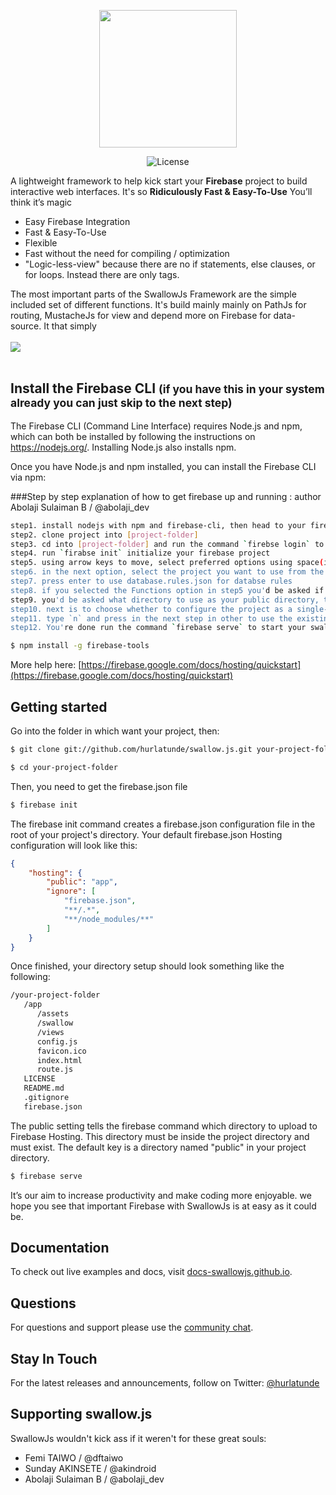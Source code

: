 
<p align="center">
<a href="https://docs-swallowjs.github.io/" target="_blank">
<img width="220"src="https://raw.githubusercontent.com/hurlatunde/swallow.js/master/app/swallow/utility/css/img/swallo_logo_footer.png">
</a>
</p>

<p align="center">
  <img src="https://img.shields.io/npm/l/vue.svg" alt="License">
</p>

A lightweight framework to help kick start your <b>Firebase</b> project to build interactive web interfaces. It's so <strong>Ridiculously Fast & Easy-To-Use</strong> You’ll think it’s magic
- Easy Firebase Integration
- Fast & Easy-To-Use
- Flexible
- Fast without the need for compiling / optimization
- "Logic-less-view" because there are no if statements, else clauses, or for loops. Instead there are only tags.

The most important parts of the SwallowJs Framework are the simple included set of different functions. It's build mainly mainly on PathJs for routing, MustacheJs for view and depend more on Firebase for data-source. It that simply
<br>
<br>
<img src="https://raw.githubusercontent.com/hurlatunde/swallow.js/master/app/swallow/utility/css/img/swallow.png" />
<br>
<br>

## Install the Firebase CLI <small>(if you have this in your system already you can just skip to the next step)</small>

The Firebase CLI (Command Line Interface) requires Node.js and npm, which can both be installed by following the instructions on https://nodejs.org/. Installing Node.js also installs npm.

Once you have Node.js and npm installed, you can install the Firebase CLI via npm:


###Step by step explanation of how to get firebase up and running : author Abolaji Sulaiman B / @abolaji_dev

```bash
step1. install nodejs with npm and firebase-cli, then head to your firebase console and create a project
step2. clone project into [project-folder]
step3. cd into [project-folder] and run the command `firebse login` to login
step4. run `firabse init` initialize your firebase project
step5. using arrow keys to move, select preferred options using space(i'd advice you select all) and press enter when you are done
step6. in the next option, select the project you want to use from the list of projects
step7. press enter to use database.rules.json for databse rules
step8. if you selected the Functions option in step5 you'd be asked if you want to install the dependencies to your functions directory press enter or type `y` to install or cd into funtions folder and run `npm install` after the setup.
step9. you'd be asked what directory to use as your public directory, type `app` and press enter.
step10. next is to choose whether to configure the project as a single-app or not, type `y` and press enter.
step11. type `n` and press in the next step in other to use the existing index.html. (this step is important).
step12. You're done run the command `firebase serve` to start your swallow app.
```

```bash
$ npm install -g firebase-tools
```

More help here: [https://firebase.google.com/docs/hosting/quickstart](https://firebase.google.com/docs/hosting/quickstart)

## Getting started

Go into the folder in which want your project, then:

```bash
$ git clone git://github.com/hurlatunde/swallow.js.git your-project-folder
```

```bash
$ cd your-project-folder
```

Then, you need to get the firebase.json file

```bash
$ firebase init
```
The firebase init command creates a firebase.json configuration file in the root of your project's directory. Your default firebase.json Hosting configuration will look like this:

```json
{
    "hosting": {
        "public": "app",
        "ignore": [
            "firebase.json",
            "**/.*",
            "**/node_modules/**"
        ]
    }
}
```

Once finished, your directory setup should look something like the following:

```html
/your-project-folder
   /app
      /assets
      /swallow
      /views
      config.js
      favicon.ico
      index.html
      route.js
   LICENSE
   README.md
   .gitignore
   firebase.json
```

The public setting tells the firebase command which directory to upload to Firebase Hosting. This directory must be inside the project directory and must exist. The default key is a directory named "public" in your project directory.

```bash
$ firebase serve
```
It’s our aim to increase productivity and make coding more enjoyable. we hope you see that important Firebase with SwallowJs is at easy as it could be.

## Documentation

To check out live examples and docs, visit [docs-swallowjs.github.io](https://docs-swallowjs.github.io/).

## Questions

For questions and support please use the [community chat](https://chat.vuejs.org/).

## Stay In Touch

For the latest releases and announcements, follow on Twitter: [@hurlatunde](https://twitter.com/hurlatunde)

## Supporting swallow.js

SwallowJs wouldn't kick ass if it weren't for these great souls:

<ul>
<li> Femi TAIWO / @dftaiwo </li>
<li> Sunday AKINSETE / @akindroid </li>
<li> Abolaji Sulaiman B / @abolaji_dev </li>
</ul>